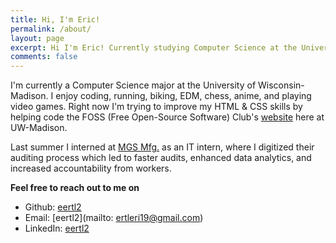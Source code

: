 ```yaml
---
title: Hi, I'm Eric!
permalink: /about/
layout: page
excerpt: Hi I'm Eric! Currently studying Computer Science at the University of Wisconsin-Madison.
comments: false
---
```


I'm currently a Computer Science major at the University of Wisconsin-Madison. I enjoy coding, running, biking, EDM, chess, anime, and playing video games. Right now I'm trying to improve my HTML & CSS skills by helping code the FOSS (Free Open-Source Software) Club's [website](https://foss-uw.github.io/) here at UW-Madison. 

Last summer I interned at [MGS Mfg.](https://www.mgsmfg.com/) as an IT intern, where I digitized their auditing process which led to faster audits, enhanced data analytics, and increased accountability from workers.

**Feel free to reach out to me on**

* Github: [eertl2](https://github.com/eertl2/)
* Email: [eertl2](mailto: ertleri19@gmail.com)
* LinkedIn: [eertl2](https://www.linkedin.com/in/eric-ertl-40a0751b4/)
